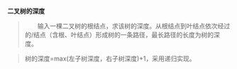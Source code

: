 **二叉树的深度**

> 　　输入一棵二叉树的根结点，求该树的深度。从根结点到叶结点依次经过的/结点（含根、叶结点）形成树的一条路径，最长路径的长度为树的深度。


> 树的深度=max(左子树深度，右子树深度)+1，采用递归实现。